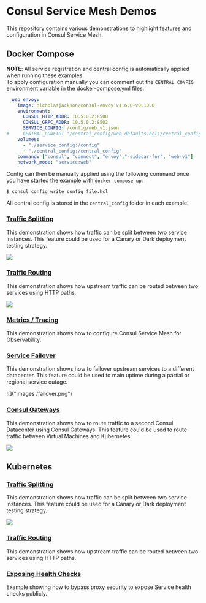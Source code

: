 # Consul Service Mesh Demos
This repository contains various demonstrations to highlight features and configuration in Consul Service Mesh.

## Docker Compose
**NOTE**: All service registration and central config is automatically applied when running these examples.  
To apply configuration manually you can comment out the `CENTRAL_CONFIG` environment variable in the docker-compose.yml files:
```yaml
  web_envoy:
    image: nicholasjackson/consul-envoy:v1.6.0-v0.10.0
    environment:
      CONSUL_HTTP_ADDR: 10.5.0.2:8500
      CONSUL_GRPC_ADDR: 10.5.0.2:8502
      SERVICE_CONFIG: /config/web_v1.json
#     CENTRAL_CONFIG: "/central_config/web-defaults.hcl;/central_config/api-defaults.hcl;/central_config/api-v1-defaults.hcl;/central_config/api-v2-defaults.hcl;/central_config/api-router.hcl"
    volumes:
      - "./service_config:/config"
      - "./central_config:/central_config"
    command: ["consul", "connect", "envoy","-sidecar-for", "web-v1"]
    network_mode: "service:web"
```

Config can then be manually applied using the following command once you have started the example with `docker-compose up`:
```
$ consul config write config_file.hcl
```

All central config is stored in the `central_config` folder in each example.

### [Traffic Splitting](traffic_split/)
This demonstration shows how traffic can be split between two service instances. This feature could be used for a Canary or Dark deployment testing strategy.

![](traffic_splitting/images/shifting_1.png)

### [Traffic Routing](traffic_routing/)
This demonstration shows how upstream traffic can be routed between two services using HTTP paths.

![](traffic_routing/images/routing.png)

### [Metrics / Tracing](metrics_tracing/)
This demonstration shows how to configure Consul Service Mesh for Observability.


### [Service Failover](failover/)
This demonstration shows how to failover upstream services to a different datacenter. This feature could be used to main uptime during a partial or regional service outage.

![]("images /failover.png")

### [Consul Gateways](gateways/)
This demonstration shows how to route traffic to a second Consul Datacenter using Consul Gateways. This feature could be used to route traffic between Virtual Machines and Kubernetes.

![](gateways/images/gateways.png)

## Kubernetes

### [Traffic Splitting](kubernetes/traffic_splitting/)
This demonstration shows how traffic can be split between two service instances. This feature could be used for a Canary or Dark deployment testing strategy.

![](traffic_splitting/images/shifting_1.png)

### [Traffic Routing](kubernetes/traffic_routing/)
This demonstration shows how upstream traffic can be routed between two services using HTTP paths.

### [Exposing Health Checks](expose/)
Example showing how to bypass proxy security to expose Service health checks publicly.
